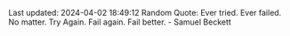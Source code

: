 Last updated: 2024-04-02 18:49:12
Random Quote: Ever tried. Ever failed. No matter. Try Again. Fail again. Fail better. - Samuel Beckett
